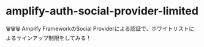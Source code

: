 # amplify-auth-social-provider-limited

🗑🗑🗑 Amplify FrameworkのSocial Providerによる認証で、ホワイトリストによるサインアップ制限をしてみる！  
